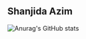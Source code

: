 ## Shanjida Azim 

![Anurag's GitHub stats](https://github-readme-stats.vercel.app/api?username=shanjida101&show_icons=true&theme=radical) 
